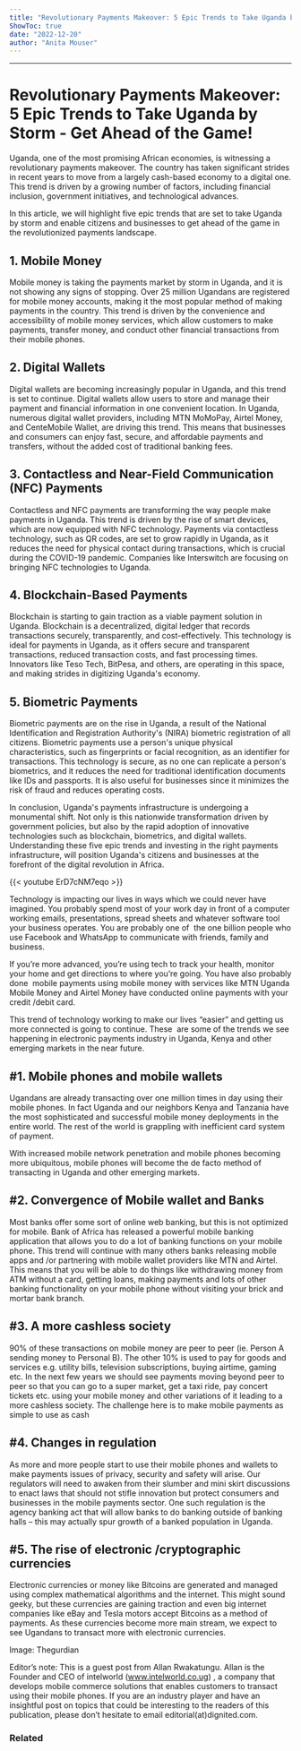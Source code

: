 ```yaml
---
title: "Revolutionary Payments Makeover: 5 Epic Trends to Take Uganda by Storm - Get Ahead of the Game!"
ShowToc: true 
date: "2022-12-20"
author: "Anita Mouser"
---
```

*****
# Revolutionary Payments Makeover: 5 Epic Trends to Take Uganda by Storm - Get Ahead of the Game!

Uganda, one of the most promising African economies, is witnessing a revolutionary payments makeover. The country has taken significant strides in recent years to move from a largely cash-based economy to a digital one. This trend is driven by a growing number of factors, including financial inclusion, government initiatives, and technological advances. 

In this article, we will highlight five epic trends that are set to take Uganda by storm and enable citizens and businesses to get ahead of the game in the revolutionized payments landscape. 

## 1. Mobile Money 

Mobile money is taking the payments market by storm in Uganda, and it is not showing any signs of stopping. Over 25 million Ugandans are registered for mobile money accounts, making it the most popular method of making payments in the country. This trend is driven by the convenience and accessibility of mobile money services, which allow customers to make payments, transfer money, and conduct other financial transactions from their mobile phones. 

## 2. Digital Wallets 

Digital wallets are becoming increasingly popular in Uganda, and this trend is set to continue. Digital wallets allow users to store and manage their payment and financial information in one convenient location. In Uganda, numerous digital wallet providers, including MTN MoMoPay, Airtel Money, and CenteMobile Wallet, are driving this trend. This means that businesses and consumers can enjoy fast, secure, and affordable payments and transfers, without the added cost of traditional banking fees. 

## 3. Contactless and Near-Field Communication (NFC) Payments 

Contactless and NFC payments are transforming the way people make payments in Uganda. This trend is driven by the rise of smart devices, which are now equipped with NFC technology. Payments via contactless technology, such as QR codes, are set to grow rapidly in Uganda, as it reduces the need for physical contact during transactions, which is crucial during the COVID-19 pandemic. Companies like Interswitch are focusing on bringing NFC technologies to Uganda. 

## 4. Blockchain-Based Payments 

Blockchain is starting to gain traction as a viable payment solution in Uganda. Blockchain is a decentralized, digital ledger that records transactions securely, transparently, and cost-effectively. This technology is ideal for payments in Uganda, as it offers secure and transparent transactions, reduced transaction costs, and fast processing times. Innovators like Teso Tech, BitPesa, and others, are operating in this space, and making strides in digitizing Uganda's economy. 

## 5. Biometric Payments 

Biometric payments are on the rise in Uganda, a result of the National Identification and Registration Authority's (NIRA) biometric registration of all citizens. Biometric payments use a person's unique physical characteristics, such as fingerprints or facial recognition, as an identifier for transactions. This technology is secure, as no one can replicate a person's biometrics, and it reduces the need for traditional identification documents like IDs and passports. It is also useful for businesses since it minimizes the risk of fraud and reduces operating costs. 

In conclusion, Uganda's payments infrastructure is undergoing a monumental shift. Not only is this nationwide transformation driven by government policies, but also by the rapid adoption of innovative technologies such as blockchain, biometrics, and digital wallets. Understanding these five epic trends and investing in the right payments infrastructure, will position Uganda's citizens and businesses at the forefront of the digital revolution in Africa.

{{< youtube ErD7cNM7eqo >}} 



Technology is impacting our lives in ways which we could never have imagined. You probably spend most of your work day in front of a computer working emails, presentations, spread sheets and whatever software tool your business operates. You are probably one of  the one billion people who use Facebook and WhatsApp to communicate with friends, family and business.
 
If you’re more advanced, you’re using tech to track your health, monitor your home and get directions to where you’re going.
You have also probably done  mobile payments using mobile money with services like MTN Uganda Mobile Money and Airtel Money have conducted online payments with your credit /debit card.
 
This trend of technology working to make our lives “easier” and getting us more connected is going to continue. These  are some of the trends we see happening in electronic payments industry in Uganda, Kenya and other emerging markets in the near future.
 
## #1. Mobile phones and mobile wallets
 
Ugandans are already transacting over one million times in day using their mobile phones. In fact Uganda and our neighbors Kenya and Tanzania have the most sophisticated and successful mobile money deployments in the entire world. The rest of the world is grappling with inefficient card system of payment.
 
With increased mobile network penetration and mobile phones becoming more ubiquitous, mobile phones will become the de facto method of transacting in Uganda and other emerging markets.
 
## #2. Convergence of Mobile wallet and Banks
 
Most banks offer some sort of online web banking, but this is not optimized for mobile. Bank of Africa has released a powerful mobile banking application that allows you to do a lot of banking functions on your mobile phone. This trend will continue with many others banks releasing mobile apps and /or partnering with mobile wallet providers like MTN and Airtel. This means that you will be able to do things like withdrawing money from ATM without a card, getting loans, making payments and lots of other banking functionality on your mobile phone without visiting your brick and mortar bank branch.
 
## #3. A more cashless society
 
90% of these transactions on mobile money are peer to peer (ie. Person A sending money to Personal B). The other 10% is used to pay for goods and services e.g. utility bills, television subscriptions, buying airtime, gaming etc.
In the next few years we should see payments moving beyond peer to peer so that you can go to a super market, get a taxi ride, pay concert tickets etc. using your mobile money and other variations of it leading to a more cashless society. The challenge here is to make mobile payments as simple to use as cash
 
## #4. Changes in regulation
 
As more and more people start to use their mobile phones and wallets to make payments issues of privacy, security and safety will arise. Our regulators will need to awaken from their slumber and mini skirt discussions to enact laws that should not stifle innovation but protect consumers and businesses in the mobile payments sector.
One such regulation is the agency banking act that will allow banks to do banking outside of banking halls – this may actually spur growth of a banked population in Uganda.
 
## #5. The rise of electronic /cryptographic currencies
 
Electronic currencies or money like Bitcoins are generated and managed using complex mathematical algorithms and the internet.
This might sound geeky, but these currencies are gaining traction and even big internet companies like eBay and Tesla motors accept Bitcoins as a method of payments. As these currencies become more main stream, we expect to see Ugandans to transact more with electronic currencies.
 
Image: Thegurdian
 
Editor’s note: This is a guest post from Allan Rwakatungu. Allan is the Founder and CEO of intelworld (www.intelworld.co.ug) , a company that develops mobile commerce solutions that enables customers to transact using their mobile phones. If you are an industry player and have an insightful post on topics that could be interesting to the readers of this publication, please don’t hesitate to email editorial(at)dignited.com. 
 
### Related



